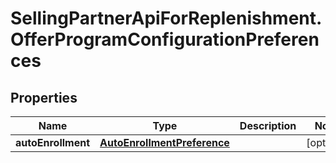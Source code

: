 # SellingPartnerApiForReplenishment.OfferProgramConfigurationPreferences

## Properties

Name | Type | Description | Notes
------------ | ------------- | ------------- | -------------
**autoEnrollment** | [**AutoEnrollmentPreference**](AutoEnrollmentPreference.md) |  | [optional] 


